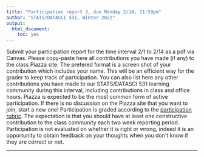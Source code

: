 ```yaml
---
title: "Participation report 3, due Monday 2/14, 11:59pm"
author: "STATS/DATASCI 531, Winter 2022"
output:
  html_document:
    toc: yes
---
```


Submit your participation report for the time interval 2/1 to 2/14 as a pdf via Canvas. Please copy-paste here all contributions you have made (if any) to the class Piazza site. The prefered format is a screen shot of your contribution which includes your name. This will be an efficient way for the grader to keep track of participation. You can also list here any other contributions you have made to our STATS/DATASCI 531 learning community during this interval, including contributions in class and office hours. Piazza is expected to be the most common form of active participation. If there is no discussion on the Piazza site that you want to join, start a new one! Participation is graded according to the [participation rubric](../rubric_participation.html). The expectation is that you should have at least one constructive contribution to the class community each two week reporting period. Participation is not evaluated on whether it is right or wrong, indeed it is an opportunity to obtain feedback on your thoughts when you don't know if they are correct or not.



------------
